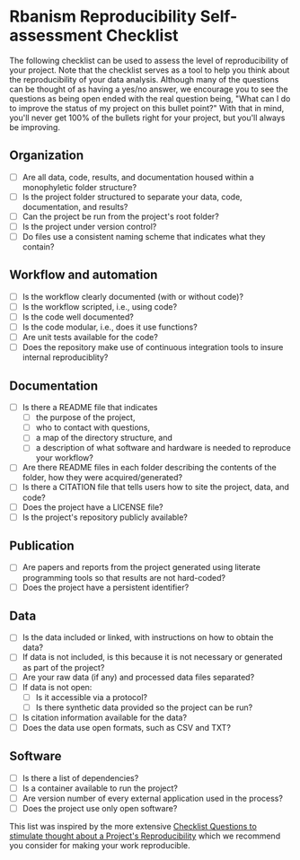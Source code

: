 # Rbanism Reproducibility Self-assessment Checklist

The following checklist can be used to assess the level of reproducibility of your project. Note that the checklist serves as a tool to help you think about the reproducibility of your data analysis. Although many of the questions can be thought of as having a yes/no answer, we encourage you to see the questions as being open ended with the real question being, "What can I do to improve the status of my project on this bullet point?" With that in mind, you'll never get 100% of the bullets right for your project, but you'll always be improving.

## Organization
- [ ] Are all data, code, results, and documentation housed within a monophyletic folder structure?
- [ ] Is the project folder structured to separate your data, code, documentation, and results?
- [ ] Can the project be run from the project's root folder?
- [ ] Is the project under version control?
- [ ] Do files use a consistent naming scheme that indicates what they contain?

## Workflow and automation
- [ ] Is the workflow clearly documented (with or without code)?
- [ ] Is the workflow scripted, i.e., using code? 
- [ ] Is the code well documented?
- [ ] Is the code modular, i.e., does it use functions?
- [ ] Are unit tests available for the code?
- [ ] Does the repository make use of continuous integration tools to insure internal reproduciblity?

## Documentation
- [ ] Is there a README file that indicates
  - [ ] the purpose of the project, 
  - [ ] who to contact with questions, 
  - [ ] a map of the directory structure, and 
  - [ ] a description of what software and hardware is needed to reproduce your workflow?
- [ ] Are there README files in each folder describing the contents of the folder, how they were acquired/generated?
- [ ] Is there a CITATION file that tells users how to site the project, data, and code?
- [ ] Does the project have a LICENSE file?
- [ ] Is the project's repository publicly available?

## Publication
- [ ] Are papers and reports from the project generated using literate programming tools so that results are not hard-coded?
- [ ] Does the project have a persistent identifier?

## Data
- [ ] Is the data included or linked, with instructions on how to obtain the data?
- [ ] If data is not included, is this because it is not necessary or generated as part of the project?
- [ ] Are your raw data (if any) and processed data files separated?
- [ ] If data is not open:
  - [ ] Is it accessible via a protocol?
  - [ ] Is there synthetic data provided so the project can be run?
- [ ] Is citation information available for the data?
- [ ] Does the data use open formats, such as CSV and TXT?

## Software
- [ ] Is there a list of dependencies? 
- [ ] Is a container available to run the project?
- [ ] Are version number of every external application used in the process?
- [ ] Does the project use only open software?

This list was inspired by the more extensive [Checklist Questions to stimulate thought about a Project's Reproducibility](https://github.com/datacarpentry/rr-intro/blob/gh-pages/checklist.md) 
which we recommend you consider for making your work reproducible.
